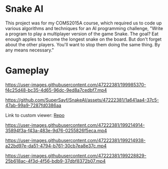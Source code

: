 # Snake AI
This project was for my COMS2015A course, which required us to code up various algorithms and techniques for an AI programming challenge, "Write a program to play a multiplayer version of the game Snake. The goal? Eat enough apples to become the longest snake on the board. But don't forget about the other players. You'll want to stop them doing the same thing. By any means necessary."

# Gameplay

https://user-images.githubusercontent.com/47222381/199985370-f4c25d48-bc35-4d65-96dc-9ed8a7cedbf7.mp4

https://github.com/SuperSayf/SnakeAI/assets/47222381/1a641aa4-37c5-47ab-99a9-7287fd0386aa

Link to custom viewer: [Repo](https://github.com/SuperSayf/Sayf-Viewer)

https://user-images.githubusercontent.com/47222381/199214914-35894f3a-f43a-483e-9d76-0255826f5eca.mp4

https://user-images.githubusercontent.com/47222381/199214938-a22bd97e-da51-4794-b761-30cb7ea8e37c.mp4

https://user-images.githubusercontent.com/47222381/199228829-25b618ac-4f3d-4f56-bdb9-37dbf8372b07.mp4
